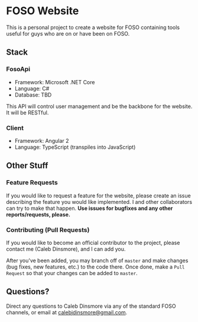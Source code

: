 # FOSO Website
This is a personal project to create a website for FOSO containing tools useful for guys who are on or have been on FOSO.

## Stack

### FosoApi
- Framework: Microsoft .NET Core
- Language: C#
- Database: TBD

This API will control user management and be the backbone for the website. It will be RESTful.

### Client
- Framework: Angular 2
- Language: TypeScript (transpiles into JavaScript)

## Other Stuff

### Feature Requests
If you would like to request a feature for the website, please create an issue describing the feature you would like implemented. I and other collaborators can try to make that happen. **Use issues for bugfixes and any other reports/requests, please.**

### Contributing (Pull Requests)
If you would like to become an official contributor to the project, please contact me (Caleb Dinsmore), and I can add you.

After you've been added, you may branch off of `master` and make changes (bug fixes, new features, etc.) to the code there. Once done, make a `Pull Request` so that your changes can be added to `master`.

## Questions?
Direct any questions to Caleb Dinsmore via any of the standard FOSO channels, or email at calebjdinsmore@gmail.com.
